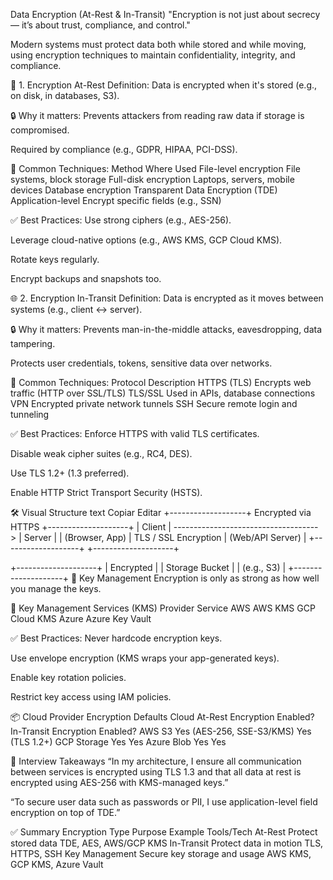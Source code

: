 Data Encryption (At-Rest & In-Transit)
"Encryption is not just about secrecy — it’s about trust, compliance, and control."

Modern systems must protect data both while stored and while moving, using encryption techniques to maintain confidentiality, integrity, and compliance.

🧊 1. Encryption At-Rest
Definition: Data is encrypted when it's stored (e.g., on disk, in databases, S3).

🔒 Why it matters:
Prevents attackers from reading raw data if storage is compromised.

Required by compliance (e.g., GDPR, HIPAA, PCI-DSS).

🔧 Common Techniques:
Method	Where Used
File-level encryption	File systems, block storage
Full-disk encryption	Laptops, servers, mobile devices
Database encryption	Transparent Data Encryption (TDE)
Application-level	Encrypt specific fields (e.g., SSN)

✅ Best Practices:
Use strong ciphers (e.g., AES-256).

Leverage cloud-native options (e.g., AWS KMS, GCP Cloud KMS).

Rotate keys regularly.

Encrypt backups and snapshots too.

🌐 2. Encryption In-Transit
Definition: Data is encrypted as it moves between systems (e.g., client ↔ server).

🔒 Why it matters:
Prevents man-in-the-middle attacks, eavesdropping, data tampering.

Protects user credentials, tokens, sensitive data over networks.

🔧 Common Techniques:
Protocol	Description
HTTPS (TLS)	Encrypts web traffic (HTTP over SSL/TLS)
TLS/SSL	Used in APIs, database connections
VPN	Encrypted private network tunnels
SSH	Secure remote login and tunneling

✅ Best Practices:
Enforce HTTPS with valid TLS certificates.

Disable weak cipher suites (e.g., RC4, DES).

Use TLS 1.2+ (1.3 preferred).

Enable HTTP Strict Transport Security (HSTS).

🛠️ Visual Structure
text
Copiar
Editar
+-------------------+           Encrypted via HTTPS           +--------------------+
|     Client        |  ------------------------------------>  |      Server        |
|  (Browser, App)   |           TLS / SSL Encryption          |   (Web/API Server) |
+-------------------+                                         +--------------------+

+--------------------+
|     Encrypted      |
|   Storage Bucket   |
|     (e.g., S3)      |
+--------------------+
🔐 Key Management
Encryption is only as strong as how well you manage the keys.

🔑 Key Management Services (KMS)
Provider	Service
AWS	AWS KMS
GCP	Cloud KMS
Azure	Azure Key Vault

✅ Best Practices:
Never hardcode encryption keys.

Use envelope encryption (KMS wraps your app-generated keys).

Enable key rotation policies.

Restrict key access using IAM policies.

📦 Cloud Provider Encryption Defaults
Cloud	At-Rest Encryption Enabled?	In-Transit Encryption Enabled?
AWS S3	Yes (AES-256, SSE-S3/KMS)	Yes (TLS 1.2+)
GCP Storage	Yes	Yes
Azure Blob	Yes	Yes

🧠 Interview Takeaways
“In my architecture, I ensure all communication between services is encrypted using TLS 1.3 and that all data at rest is encrypted using AES-256 with KMS-managed keys.”

“To secure user data such as passwords or PII, I use application-level field encryption on top of TDE.”

✅ Summary
Encryption Type	Purpose	Example Tools/Tech
At-Rest	Protect stored data	TDE, AES, AWS/GCP KMS
In-Transit	Protect data in motion	TLS, HTTPS, SSH
Key Management	Secure key storage and usage	AWS KMS, GCP KMS, Azure Vault